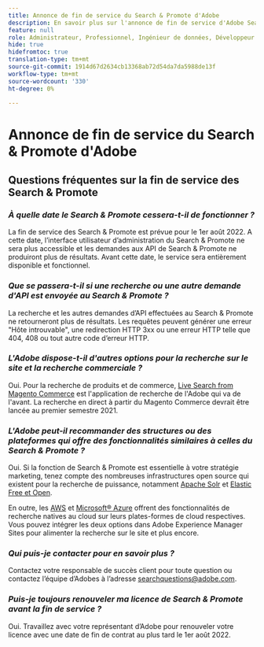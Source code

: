 ```yaml
---
title: Annonce de fin de service du Search & Promote d'Adobe
description: En savoir plus sur l'annonce de fin de service d'Adobe Search & Promote.
feature: null
role: Administrateur, Professionnel, Ingénieur de données, Développeur
hide: true
hidefromtoc: true
translation-type: tm+mt
source-git-commit: 1914d67d2634cb13368ab72d54da7da5988de13f
workflow-type: tm+mt
source-wordcount: '330'
ht-degree: 0%

---
```



# Annonce de fin de service du Search &amp; Promote d&#39;Adobe

## Questions fréquentes sur la fin de service des Search &amp; Promote

### **_À quelle date le Search &amp; Promote cessera-t-il de fonctionner ?_**

La fin de service des Search &amp; Promote est prévue pour le 1er août 2022. A cette date, l’interface utilisateur d’administration du Search &amp; Promote ne sera plus accessible et les demandes aux API de Search &amp; Promote ne produiront plus de résultats. Avant cette date, le service sera entièrement disponible et fonctionnel.

### **_Que se passera-t-il si une recherche ou une autre demande d&#39;API est envoyée au Search &amp; Promote ?_**

La recherche et les autres demandes d’API effectuées au Search &amp; Promote ne retourneront plus de résultats. Les requêtes peuvent générer une erreur &quot;Hôte introuvable&quot;, une redirection HTTP 3xx ou une erreur HTTP telle que 404, 408 ou tout autre code d’erreur HTTP.

### **_L&#39;Adobe dispose-t-il d&#39;autres options pour la recherche sur le site et la recherche commerciale ?_**

Oui. Pour la recherche de produits et de commerce, [Live Search from Magento Commerce](https://blog.adobe.com/en/publish/2020/11/23/new-ai-capabilities-for-magento-commerce-improve-retail.html) est l&#39;application de recherche de l&#39;Adobe qui va de l&#39;avant. La recherche en direct à partir du Magento Commerce devrait être lancée au premier semestre 2021.

### **_L&#39;Adobe peut-il recommander des structures ou des plateformes qui offre des fonctionnalités similaires à celles du Search &amp; Promote ?_**

Oui. Si la fonction de Search &amp; Promote est essentielle à votre stratégie marketing, tenez compte des nombreuses infrastructures open source qui existent pour la recherche de puissance, notamment [Apache Solr](https://solr.apache.org/) et [Elastic Free et Open](https://www.elastic.co/about/free-and-open).

En outre, les [AWS](https://aws.amazon.com/cloudsearch/) et [Microsoft® Azure](https://azure.microsoft.com/en-us/services/search/) offrent des fonctionnalités de recherche natives au cloud sur leurs plates-formes de cloud respectives. Vous pouvez intégrer les deux options dans Adobe Experience Manager Sites pour alimenter la recherche sur le site et plus encore.

### **_Qui puis-je contacter pour en savoir plus ?_**

Contactez votre responsable de succès client pour toute question ou contactez l’équipe d’Adobes à l’adresse [searchquestions@adobe.com](mailto:searchquestions@adobe.com).

### **_Puis-je toujours renouveler ma licence de Search &amp; Promote avant la fin de service ?_**

Oui. Travaillez avec votre représentant d’Adobe pour renouveler votre licence avec une date de fin de contrat au plus tard le 1er août 2022.